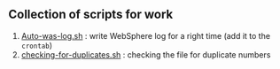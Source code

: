 ## Collection of scripts for work

1. [Auto-was-log.sh](bash/auto-log.sh) : write WebSphere log for a right time (add it to the `crontab`)
1. [checking-for-duplicates.sh](bash/checking-for-duplicates.sh) : checking the file for duplicate numbers
